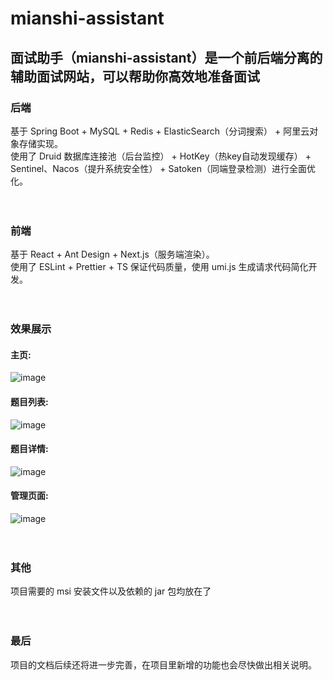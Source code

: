 # mianshi-assistant
## 面试助手（mianshi-assistant）是一个前后端分离的辅助面试网站，可以帮助你高效地准备面试
### 后端
基于 Spring Boot + MySQL + Redis + ElasticSearch（分词搜索） + 阿里云对象存储实现。</br>
使用了 Druid 数据库连接池（后台监控） + HotKey（热key自动发现缓存） + Sentinel、Nacos（提升系统安全性） + Satoken（同端登录检测）进行全面优化。</br></br></br>

### 前端
基于 React + Ant Design + Next.js（服务端渲染）。</br>
使用了 ESLint + Prettier + TS 保证代码质量，使用 umi.js 生成请求代码简化开发。</br></br></br>

### 效果展示</br>
#### 主页:</br>
![image](https://wyc-mianshi-assistant.oss-cn-shenzhen.aliyuncs.com/present/%E5%B1%8F%E5%B9%95%E6%88%AA%E5%9B%BE%202025-03-02%20164815.png)
#### 题目列表:</br>
![image](https://wyc-mianshi-assistant.oss-cn-shenzhen.aliyuncs.com/present/%E5%B1%8F%E5%B9%95%E6%88%AA%E5%9B%BE%202025-03-02%20164855.png)
#### 题目详情:</br>
![image](https://wyc-mianshi-assistant.oss-cn-shenzhen.aliyuncs.com/present/%E5%B1%8F%E5%B9%95%E6%88%AA%E5%9B%BE%202025-03-02%20165000.png)
#### 管理页面:</br>
![image](https://wyc-mianshi-assistant.oss-cn-shenzhen.aliyuncs.com/present/%E5%B1%8F%E5%B9%95%E6%88%AA%E5%9B%BE%202025-03-02%20165047.png)</br></br></br>


### 其他</br>
项目需要的 msi 安装文件以及依赖的 jar 包均放在了</br></br></br>

### 最后</br>
项目的文档后续还将进一步完善，在项目里新增的功能也会尽快做出相关说明。

